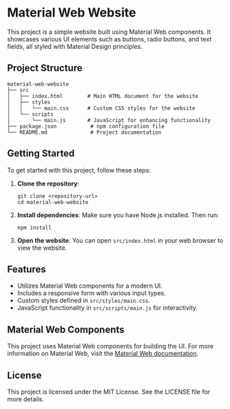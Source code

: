 # Material Web Website

This project is a simple website built using Material Web components. It showcases various UI elements such as buttons, radio buttons, and text fields, all styled with Material Design principles.

## Project Structure

```
material-web-website
├── src
│   ├── index.html        # Main HTML document for the website
│   ├── styles
│   │   └── main.css      # Custom CSS styles for the website
│   └── scripts
│       └── main.js       # JavaScript for enhancing functionality
├── package.json           # npm configuration file
└── README.md              # Project documentation
```

## Getting Started

To get started with this project, follow these steps:

1. **Clone the repository**:
   ```
   git clone <repository-url>
   cd material-web-website
   ```

2. **Install dependencies**:
   Make sure you have Node.js installed. Then run:
   ```
   npm install
   ```

3. **Open the website**:
   You can open `src/index.html` in your web browser to view the website.

## Features

- Utilizes Material Web components for a modern UI.
- Includes a responsive form with various input types.
- Custom styles defined in `src/styles/main.css`.
- JavaScript functionality in `src/scripts/main.js` for interactivity.

## Material Web Components

This project uses Material Web components for building the UI. For more information on Material Web, visit the [Material Web documentation](https://material.io/develop/web).

## License

This project is licensed under the MIT License. See the LICENSE file for more details.